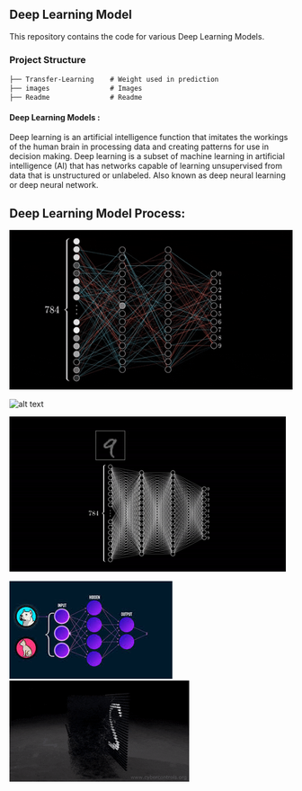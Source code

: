 
## Deep Learning Model
This repository contains the code for various Deep Learning Models.

### Project Structure
```
├── Transfer-Learning	 # Weight used in prediction
├── images               # Images 
├── Readme               # Readme 
```

#### Deep Learning Models :
Deep learning is an artificial intelligence function that imitates the workings of the human brain in processing data and creating patterns for use in decision making. Deep learning is a subset of machine learning in artificial intelligence (AI) that has networks capable of learning unsupervised from data that is unstructured or unlabeled. Also known as deep neural learning or deep neural network.

## Deep Learning Model Process:

![alt text](images/4.gif)

![alt text](images/5.gif)

![alt text](images/1.gif)

![alt text](images/gif.jpeg)	![alt text](images/3.gif)

